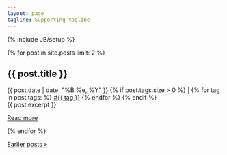 ```yaml
---
layout: page
tagline: Supporting tagline
---
```


{% include JB/setup %}

{% for post in site.posts limit: 2 %}
<article class="post">
	<div class="post-header">
	  <h1>{{ post.title }}</h1>
	  <span>{{ post.date | date: "%B %e, %Y" }}</span> 
	  {% if post.tags.size > 0 %}
	  	|
		  {% for tag in post.tags: %}
		  	<a href="{{ HOME_PATH }}tags.html#{{ tag }}-ref"><span class="tag">#{{ tag }}</span></a>
		  {% endfor %}
	  {% endif %}
	</div>
	<div class="post-content">
	  {{ post.excerpt }}
	  <p><a href="{{ BASE_PATH }}{{ post.url }}">Read more</a></p>
	</div>
</article>
{% endfor %}

<a href="/archive.html">Earlier posts &raquo;</a>
